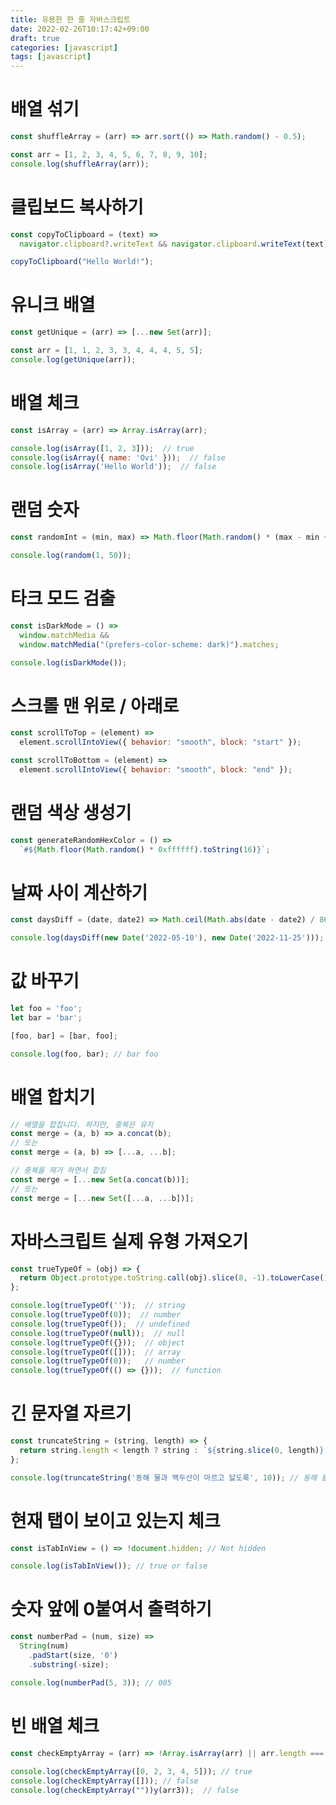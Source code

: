 ```yaml
---
title: 유용한 한 줄 자바스크립트
date: 2022-02-26T10:17:42+09:00
draft: true
categories: [javascript]
tags: [javascript]
---
```


## 

# 배열 섞기

```javascript
const shuffleArray = (arr) => arr.sort(() => Math.random() - 0.5);

const arr = [1, 2, 3, 4, 5, 6, 7, 8, 9, 10];  
console.log(shuffleArray(arr));
```

## 

# 클립보드 복사하기

```javascript
const copyToClipboard = (text) =>
  navigator.clipboard?.writeText && navigator.clipboard.writeText(text);

copyToClipboard("Hello World!");
```



# 유니크 배열

```javascript
const getUnique = (arr) => [...new Set(arr)];

const arr = [1, 1, 2, 3, 3, 4, 4, 4, 5, 5];
console.log(getUnique(arr));
```



# 배열 체크

```javascript
const isArray = (arr) => Array.isArray(arr);

console.log(isArray([1, 2, 3]));  // true
console.log(isArray({ name: 'Ovi' }));  // false
console.log(isArray('Hello World'));  // false
```



# 랜덤 숫자

```javascript
const randomInt = (min, max) => Math.floor(Math.random() * (max - min + 1) + min);

console.log(random(1, 50));
```



# 타크 모드 검출

```javascript
const isDarkMode = () =>
  window.matchMedia &&
  window.matchMedia("(prefers-color-scheme: dark)").matches;

console.log(isDarkMode());
```



# 스크롤 맨 위로 / 아래로

```javascript
const scrollToTop = (element) =>
  element.scrollIntoView({ behavior: "smooth", block: "start" });

const scrollToBottom = (element) =>
  element.scrollIntoView({ behavior: "smooth", block: "end" });
```



# 랜덤 색상 생성기

```javascript
const generateRandomHexColor = () =>
  `#${Math.floor(Math.random() * 0xffffff).toString(16)}`;
```



# 날짜 사이 계산하기

```javascript
const daysDiff = (date, date2) => Math.ceil(Math.abs(date - date2) / 86400000);

console.log(daysDiff(new Date('2022-05-10'), new Date('2022-11-25')));  // 199
```



# 값 바꾸기

```javascript
let foo = 'foo';
let bar = 'bar';

[foo, bar] = [bar, foo];

console.log(foo, bar); // bar foo
```



# 배열 합치기

```javascript
// 배열을 합칩니다. 하지만, 중복은 유지
const merge = (a, b) => a.concat(b);
// 또는
const merge = (a, b) => [...a, ...b];

// 중복을 제거 하면서 합침
const merge = [...new Set(a.concat(b))];
// 또는
const merge = [...new Set([...a, ...b])];
```



# 자바스크립트 실제 유형 가져오기

```javascript
const trueTypeOf = (obj) => {
  return Object.prototype.toString.call(obj).slice(8, -1).toLowerCase();
};

console.log(trueTypeOf(''));  // string
console.log(trueTypeOf(0));  // number
console.log(trueTypeOf());  // undefined
console.log(trueTypeOf(null));  // null
console.log(trueTypeOf({}));  // object
console.log(trueTypeOf([]));  // array
console.log(trueTypeOf(0));   // number
console.log(trueTypeOf(() => {}));  // function
```



# 긴 문자열 자르기

```javascript
const truncateString = (string, length) => {
  return string.length < length ? string : `${string.slice(0, length)}...`;
};

console.log(truncateString('동해 물과 백두산이 마르고 닳도록', 10)); // 동해 물과 백두산이
```



# 현재 탭이 보이고 있는지 체크

```javascript
const isTabInView = () => !document.hidden; // Not hidden

console.log(isTabInView()); // true or false
```



# 숫자 앞에 0붙여서 출력하기

```javascript
const numberPad = (num, size) =>
  String(num)
    .padStart(size, '0')
    .substring(-size);

console.log(numberPad(5, 3)); // 005
```



# 빈 배열 체크

```javascript
const checkEmptyArray = (arr) => !Array.isArray(arr) || arr.length === 0;
 
console.log(checkEmptyArray([0, 2, 3, 4, 5])); // true
console.log(checkEmptyArray([])); // false
console.log(checkEmptyArray(""))y(arr3));  // false
```
